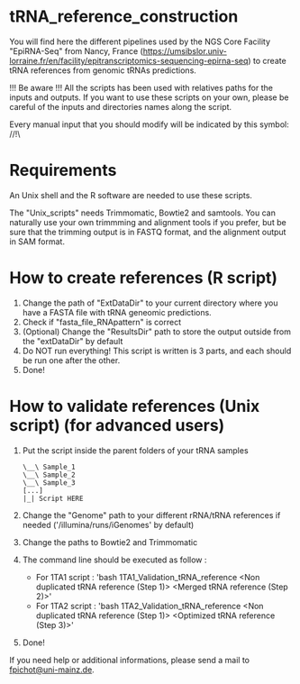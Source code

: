 # tRNA_reference_construction
You will find here the different pipelines used by the NGS Core Facility "EpiRNA-Seq" from Nancy, France (https://umsibslor.univ-lorraine.fr/en/facility/epitranscriptomics-sequencing-epirna-seq) to create tRNA references from genomic tRNAs predictions.

!!! Be aware !!! All the scripts has been used with relatives paths for the inputs and outputs. If you want to use these scripts on your own, please be careful of the inputs and directories names along the script.

Every manual input that you should modify will be indicated by this symbol: //!\\

# Requirements

An Unix shell and the R software are needed to use these scripts.

The "Unix_scripts" needs Trimmomatic, Bowtie2 and samtools. You can naturally use your own trimmming and alignment tools if you prefer, but be sure that the trimming output is in FASTQ format, and the alignment output in SAM format.

# How to create references (R script)
  1. Change the path of "ExtDataDir" to your current directory where you have a FASTA file with tRNA geneomic predictions.
  2. Check if "fasta_file_RNApattern" is correct
  3. (Optional) Change the "ResultsDir" path to store the output outside from the "extDataDir" by default
  4. Do NOT run everything! This script is written is 3 parts, and each should be run one after the other. 
  5. Done!

# How to validate references (Unix script) (for advanced users)
  1. Put the script inside the parent folders of your tRNA samples
  
         \__\ Sample_1 
         \__\ Sample_2
         \__\ Sample_3
         [...]
         |_| Script HERE
  
  2. Change the "Genome" path to your different rRNA/tRNA references if needed ('/illumina/runs/iGenomes' by default)
  3. Change the paths to Bowtie2 and Trimmomatic
  4. The command line should be executed as follow :
      - For 1TA1 script : 'bash 1TA1_Validation_tRNA_reference <rRNA reference> <Non duplicated tRNA reference (Step 1)> <Merged tRNA reference (Step 2)>'
      - For 1TA2 script : 'bash 1TA2_Validation_tRNA_reference <Non duplicated tRNA reference (Step 1)> <Optimized tRNA reference (Step 3)>'
  5. Done!
  
  
If you need help or additional informations, please send a mail to fpichot@uni-mainz.de.
